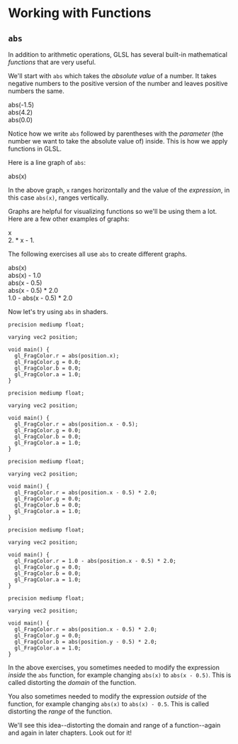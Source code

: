 # Working with Functions

## `abs`

In addition to arithmetic operations, GLSL has several built-in mathematical *functions* that are very useful.

We'll start with `abs` which takes the *absolute value* of a number. It takes negative numbers to the positive version of the number and leaves positive numbers the same.

<div class="evaluator">abs(-1.5)</div>

<div class="evaluator">abs(4.2)</div>

<div class="evaluator">abs(0.0)</div>

Notice how we write `abs` followed by parentheses with the *parameter* (the number we want to take the absolute value of) inside. This is how we apply functions in GLSL.

Here is a line graph of `abs`:

<div class="graph-example">abs(x)</div>

In the above graph, `x` ranges horizontally and the value of the *expression*, in this case `abs(x)`, ranges vertically.

Graphs are helpful for visualizing functions so we'll be using them a lot. Here are a few other examples of graphs:

<div class="graph-example">x</div>

<div class="graph-example">2. * x - 1.</div>

<!-- <div class="graph-example">-abs(x)</div> -->

The following exercises all use `abs` to create different graphs.

<div class="graph-exercise">
  <div class="start">abs(x)</div>
  <div class="solution">abs(x) - 1.0</div>
  <div class="solution">abs(x - 0.5)</div>
  <div class="solution">abs(x - 0.5) * 2.0</div>
  <div class="solution">1.0 - abs(x - 0.5) * 2.0</div>
</div>

Now let's try using `abs` in shaders.

<div class="shader-exercise">
<div class="start">

    precision mediump float;

    varying vec2 position;

    void main() {
      gl_FragColor.r = abs(position.x);
      gl_FragColor.g = 0.0;
      gl_FragColor.b = 0.0;
      gl_FragColor.a = 1.0;
    }

</div>
<div class="solution">

    precision mediump float;

    varying vec2 position;

    void main() {
      gl_FragColor.r = abs(position.x - 0.5);
      gl_FragColor.g = 0.0;
      gl_FragColor.b = 0.0;
      gl_FragColor.a = 1.0;
    }

</div>
<div class="solution">

    precision mediump float;

    varying vec2 position;

    void main() {
      gl_FragColor.r = abs(position.x - 0.5) * 2.0;
      gl_FragColor.g = 0.0;
      gl_FragColor.b = 0.0;
      gl_FragColor.a = 1.0;
    }

</div>
<div class="solution">

    precision mediump float;

    varying vec2 position;

    void main() {
      gl_FragColor.r = 1.0 - abs(position.x - 0.5) * 2.0;
      gl_FragColor.g = 0.0;
      gl_FragColor.b = 0.0;
      gl_FragColor.a = 1.0;
    }

</div>
<div class="solution">

    precision mediump float;

    varying vec2 position;

    void main() {
      gl_FragColor.r = abs(position.x - 0.5) * 2.0;
      gl_FragColor.g = 0.0;
      gl_FragColor.b = abs(position.y - 0.5) * 2.0;
      gl_FragColor.a = 1.0;
    }

</div>
</div>

In the above exercises, you sometimes needed to modify the expression *inside* the `abs` function, for example changing `abs(x)` to `abs(x - 0.5)`. This is called distorting the *domain* of the function.

You also sometimes needed to modify the expression *outside* of the function, for example changing `abs(x)` to `abs(x) - 0.5`. This is called distorting the *range* of the function.

We'll see this idea--distorting the domain and range of a function--again and again in later chapters. Look out for it!